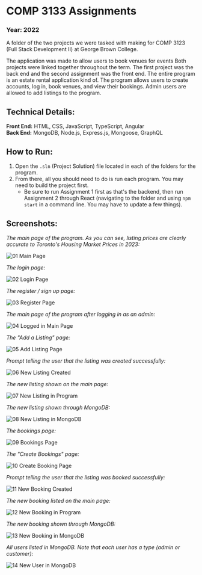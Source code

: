# COMP 3133 Assignments
### Year: 2022
A folder of the two projects we were tasked with making for COMP 3123 (Full Stack Development II) at George Brown College. 

The application was made to allow users to book venues for events Both projects were linked together throughout the term. The first project was the back end and the second assignment was the front end.
The entire program is an estate rental application kind of. The program allows users to create accounts, log in, book venues, and view their bookings. Admin users are allowed to add listings to the program.

## Technical Details:
**Front End:** HTML, CSS, JavaScript, TypeScript, Angular<br/>
**Back End:**  MongoDB, Node.js, Express.js, Mongoose, GraphQL


## How to Run:
1. Open the `.sln` (Project Solution) file located in each of the folders for the program.
3. From there, all you should need to do is run each program. You may need to build the project first.
    - Be sure to run Assignment 1 first as that's the backend, then run Assignment 2 through React (navigating to the folder and using `npm start` in a command line. You may have to update a few things).

## Screenshots:

*The main page of the program. As you can see, listing prices are clearly accurate to Toronto's Housing Market Prices in 2023:*

![01 Main Page](https://github.com/msirna/COMP3133-Assignments/assets/91761269/1b90fb8f-4d4f-4333-b99c-4098152e933f)

*The login page:*

![02 Login Page](https://github.com/msirna/COMP3133-Assignments/assets/91761269/60a80ed9-6fb7-40f0-a483-c47fdb810dd0)

*The register / sign up page:*

![03 Register Page](https://github.com/msirna/COMP3133-Assignments/assets/91761269/e51318ef-ba92-459d-aa86-c22e24c07082)

*The main page of the program after logging in as an admin:*

![04 Logged in Main Page](https://github.com/msirna/COMP3133-Assignments/assets/91761269/c632ecfd-cb4b-469a-af37-ea6827c59b2e)

*The "Add a Listing" page:*

![05 Add Listing Page](https://github.com/msirna/COMP3133-Assignments/assets/91761269/42fff51d-f3b3-44de-a65d-89d178f73334)

*Prompt telling the user that the listing was created successfully:*

![06 New Listing Created](https://github.com/msirna/COMP3133-Assignments/assets/91761269/986d2b19-c47c-4eda-bdca-bae60139aa9c)

*The new listing shown on the main page:*

![07 New Listing in Program](https://github.com/msirna/COMP3133-Assignments/assets/91761269/3b2b9d3d-d138-4a09-b9b3-74cb78d2c911)

*The new listing shown through MongoDB:*

![08 New Listing in MongoDB](https://github.com/msirna/COMP3133-Assignments/assets/91761269/493e3216-981e-4775-b880-b172550725eb)

*The bookings page:*

![09 Bookings Page](https://github.com/msirna/COMP3133-Assignments/assets/91761269/ddb1c0e7-19a0-447e-8270-690e55815668)

*The "Create Bookings" page:*

![10 Create Booking Page](https://github.com/msirna/COMP3133-Assignments/assets/91761269/b47f3c21-51c8-452b-95ad-7553ed21a882)

*Prompt telling the user that the listing was booked successfully:*

![11 New Booking Created](https://github.com/msirna/COMP3133-Assignments/assets/91761269/f2823ba5-a956-4de3-90b1-255c3e0887be)

*The new booking listed on the main page:*

![12 New Booking in Program](https://github.com/msirna/COMP3133-Assignments/assets/91761269/0b1c9092-8a16-4eed-9828-72729cad3831)

*The new booking shown through MongoDB:*

![13 New Booking in MongoDB](https://github.com/msirna/COMP3133-Assignments/assets/91761269/ccf8cdeb-bfbd-42f6-b2e6-c9c2887ea174)

*All users listed in MongoDB. Note that each user has a type (admin or customer):*

![14 New User in MongoDB](https://github.com/msirna/COMP3133-Assignments/assets/91761269/521c8bb4-f22f-4191-990f-8c3ffb939fb2)


